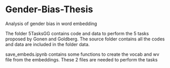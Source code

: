 # Gender-Bias-Thesis
Analysis of gender bias in word embedding

The folder 5TasksGG contains code and data to perform the 5 tasks proposed by Gonen and Goldberg.
The source folder contains all the codes and data are included in the folder data.

save_embeds.ipynb contains some functions to create the vocab and wv file from the embeddings.
These 2 files are needed to perform the tasks

